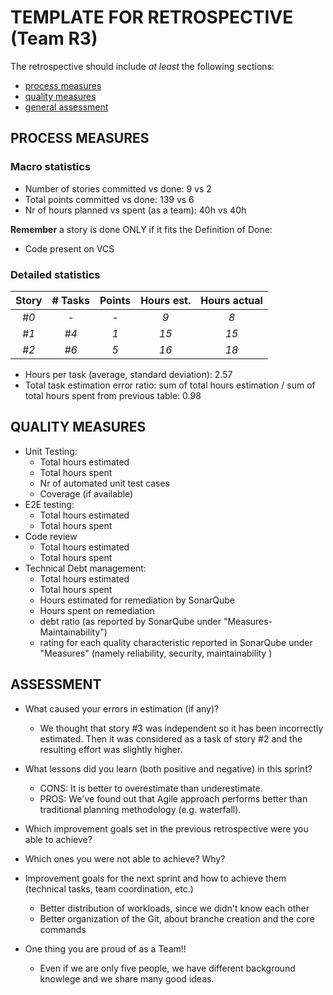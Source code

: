TEMPLATE FOR RETROSPECTIVE (Team R3)
=====================================

The retrospective should include _at least_ the following
sections:

- [process measures](#process-measures)
- [quality measures](#quality-measures)
- [general assessment](#assessment)

## PROCESS MEASURES 

### Macro statistics

- Number of stories committed vs done: 9 vs 2
- Total points committed vs done: 139 vs 6
- Nr of hours planned vs spent (as a team): 40h vs 40h

**Remember**  a story is done ONLY if it fits the Definition of Done:
 
- Code present on VCS

### Detailed statistics

| Story  | # Tasks | Points | Hours est. | Hours actual |
|:------:|:---------:|:--------:|:-------:|:-------:|
| _#0_   | - | - | _9_ | _8_ |
| _#1_   |    _#4_     | _1_   |   _15_   |   _15_   |
| _#2_   |     _#6_    |    _5_    |  _16_  |  _18_ |
   
- Hours per task (average, standard deviation): 2.57
- Total task estimation error ratio: sum of total hours estimation / sum of total hours spent from previous table: 0.98

  
## QUALITY MEASURES 

- Unit Testing:
  - Total hours estimated
  - Total hours spent
  - Nr of automated unit test cases 
  - Coverage (if available)
- E2E testing:
  - Total hours estimated
  - Total hours spent
- Code review 
  - Total hours estimated 
  - Total hours spent
- Technical Debt management:
  - Total hours estimated 
  - Total hours spent
  - Hours estimated for remediation by SonarQube
  - Hours spent on remediation 
  - debt ratio (as reported by SonarQube under "Measures-Maintainability")
  - rating for each quality characteristic reported in SonarQube under "Measures" (namely reliability, security, maintainability )
  


## ASSESSMENT

- What caused your errors in estimation (if any)? 
  
    - We thought that story #3 was independent so it has been incorrectly estimated. Then it was considered as a task of story #2 and the resulting effort was slightly higher.
- What lessons did you learn (both positive and negative) in this sprint?
    - CONS: It is better to overestimate than underestimate.
    - PROS: We've found out that Agile approach performs better than traditional planning methodology (e.g. waterfall).

- Which improvement goals set in the previous retrospective were you able to achieve? 
  
- Which ones you were not able to achieve? Why?

- Improvement goals for the next sprint and how to achieve them (technical tasks, team coordination, etc.)
    - Better distribution of workloads, since we didn't know each other
    - Better organization of the Git, about branche creation and the core commands


- One thing you are proud of as a Team!!
    - Even if we are only five people, we have different background knowlege and we share many good ideas.